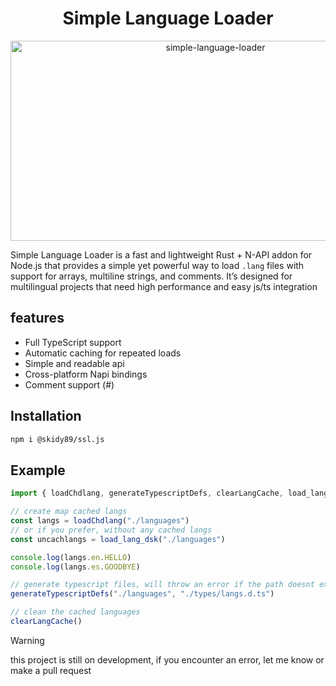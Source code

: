 <h1 align="center" id="title">Simple Language Loader</h1> <p align="center"> <img src="https://socialify.git.ci/Skidy89/simple-language-loader/image?custom_description=a+simple+language+loader+addon+for+nodejs&custom_language=Rust&description=1&forks=1&issues=1&language=1&name=1&owner=1&pulls=1&stargazers=1&theme=Light" alt="simple-language-loader" width="640" height="320" /></p> <p align="center">


Simple Language Loader is a fast and lightweight Rust + N-API addon for Node.js that provides a simple yet powerful way to load `.lang` files with support for arrays, multiline strings, and comments.
It’s designed for multilingual projects that need high performance and easy js/ts integration

## features
- Full TypeScript support
- Automatic caching for repeated loads
- Simple and readable api
- Cross-platform Napi bindings
- Comment support (#)

## Installation
```bash
npm i @skidy89/ssl.js
```

## Example
```ts
import { loadChdlang, generateTypescriptDefs, clearLangCache, load_lang_dsk } from "@skidy89/ssl.js"

// create map cached langs
const langs = loadChdlang("./languages")
// or if you prefer, without any cached langs
const uncachlangs = load_lang_dsk("./languages")

console.log(langs.en.HELLO)
console.log(langs.es.GOODBYE)

// generate typescript files, will throw an error if the path doesnt exist
generateTypescriptDefs("./languages", "./types/langs.d.ts")

// clean the cached languages
clearLangCache()
```

> [!WARNING]
> this project is still on development, if you encounter an error, let me know or make a pull request 